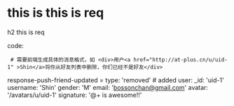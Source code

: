 # this is this is req

h2 this is req

code:

     # 需要前端生成具体的消息格式，如 <div>用户<a href="http://at-plus.cn/u/uid-1" >Shin</a>将你从好友列表中删除，你们已经不是好友</div>
response-push-friend-updated =
  type: 'removed' # added
  user:
    _id: 'uid-1'
    username: 'Shin'
    gender: 'M'
    email: 'bossonchan@gmail.com'
    avatar: '/avatars/u/uid-1'
    signature: '@+ is awesome!!'


